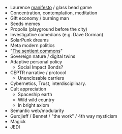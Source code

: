- Laurence [manifesto](https://docs.google.com/document/u/1/d/1toqpJ8IcOnc-TeP_-AnGNEKz5jTIZk6OeWj2XD1REuE/edit?usp=drive_web&ouid=102906518489124983766) / glass bead game
- Concentration, contemplation, meditation
- Gift economy / burning man
- Seeds memes
- Propolis (playground before the city)
- Investigative comedians (e.g. Dave Gorman)
- SolarPunk dreams
- Meta modern politics
- "[The sentient commons](https://gitlab.com/the-sentient-commons/sentient-commons-outline)"
- Sovereign nature / digital twins
- Adaptive personal policy
	- Social Impact Bonds?
- CEPTR narrative / protocol
	- Unenclosable carriers
- Cybernetics, Trust, interdisciplinary.
- Cult appreciation
	- Spaceship earth
	- Wild wild country
	- In bright axiom 
- Semantic web/modularity
- Gurdjieff / Bennet / "the work" / 4th way mysticism
- Magick
- JEDI